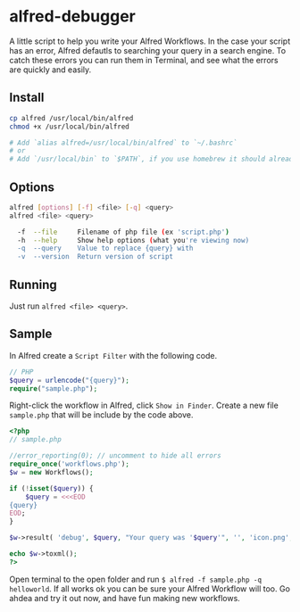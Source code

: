 alfred-debugger
===============

A little script to help you write your Alfred Workflows. In the case your script has an error, Alfred defautls to searching your query in a search engine. To catch these errors you can run them in Terminal, and see what the errors are quickly and easily. 

## Install
```bash
cp alfred /usr/local/bin/alfred
chmod +x /usr/local/bin/alfred

# Add `alias alfred=/usr/local/bin/alfred` to `~/.bashrc`
# or
# Add `/usr/local/bin` to `$PATH`, if you use homebrew it should already be there
```

## Options
```bash
alfred [options] [-f] <file> [-q] <query>
alfred <file> <query>

  -f  --file     Filename of php file (ex 'script.php')
  -h  --help     Show help options (what you're viewing now)
  -q  --query    Value to replace {query} with
  -v  --version  Return version of script
```

## Running
Just run `alfred <file> <query>`.

## Sample
In Alfred create a `Script Filter` with the following code.
```php
// PHP
$query = urlencode("{query}");
require("sample.php");
```

Right-click the workflow in Alfred, click `Show in Finder`. Create a new file `sample.php` that will be include by the code above.

```php
<?php
// sample.php

//error_reporting(0); // uncomment to hide all errors
require_once('workflows.php');
$w = new Workflows();

if (!isset($query)) {
	$query = <<<EOD
{query}
EOD;
}

$w->result( 'debug', $query, "Your query was '$query'", '', 'icon.png', 'yes' );

echo $w->toxml();
?>
```

Open terminal to the open folder and run `$ alfred -f sample.php -q helloworld`. If all works ok you can be sure your Alfred Workflow will too. Go ahdea and try it out now, and have fun making new workflows.
